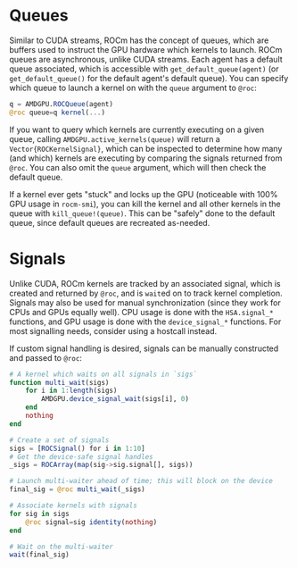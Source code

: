 # Queues

Similar to CUDA streams, ROCm has the concept of queues, which are
buffers used to instruct the GPU hardware which kernels to launch. ROCm queues
are asynchronous, unlike CUDA streams. Each agent has a default queue
associated, which is accessible with `get_default_queue(agent)` (or
`get_default_queue()` for the default agent's default queue). You can specify
which queue to launch a kernel on with the `queue` argument to `@roc`:

```julia
q = AMDGPU.ROCQueue(agent)
@roc queue=q kernel(...)
```

If you want to query which kernels are currently executing on a given queue,
calling `AMDGPU.active_kernels(queue)` will return a `Vector{ROCKernelSignal}`,
which can be inspected to determine how many (and which) kernels are executing
by comparing the signals returned from `@roc`. You can also omit the `queue`
argument, which will then check the default queue.

If a kernel ever gets "stuck" and locks up the GPU (noticeable with 100% GPU
usage in `rocm-smi`), you can kill the kernel and all other kernels in the
queue with `kill_queue!(queue)`. This can be "safely" done to the default
queue, since default queues are recreated as-needed.

# Signals

Unlike CUDA, ROCm kernels are tracked by an associated signal, which is
created and returned by `@roc`, and is `wait`ed on to track kernel completion.
Signals may also be used for manual synchronization (since they work for CPUs
and GPUs equally well). CPU usage is done with the `HSA.signal_*` functions,
and GPU usage is done with the `device_signal_*` functions. For most signalling
needs, consider using a hostcall instead.

If custom signal handling is desired, signals can be manually constructed and
passed to `@roc`:

```julia
# A kernel which waits on all signals in `sigs`
function multi_wait(sigs)
    for i in 1:length(sigs)
        AMDGPU.device_signal_wait(sigs[i], 0)
    end
    nothing
end

# Create a set of signals
sigs = [ROCSignal() for i in 1:10]
# Get the device-safe signal handles
_sigs = ROCArray(map(sig->sig.signal[], sigs))

# Launch multi-waiter ahead of time; this will block on the device
final_sig = @roc multi_wait(_sigs)

# Associate kernels with signals
for sig in sigs
    @roc signal=sig identity(nothing)
end

# Wait on the multi-waiter
wait(final_sig)
```
